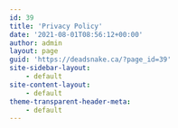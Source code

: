 ```yaml
---
id: 39
title: 'Privacy Policy'
date: '2021-08-01T08:56:12+00:00'
author: admin
layout: page
guid: 'https://deadsnake.ca/?page_id=39'
site-sidebar-layout:
    - default
site-content-layout:
    - default
theme-transparent-header-meta:
    - default
---
```


